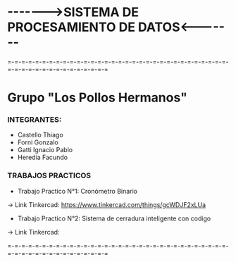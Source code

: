 # ------->SISTEMA DE PROCESAMIENTO DE DATOS<-------
=-=-=-=-=-=-=-=-=-=-=-=-=-=-=-=-=-=-=-=-=-=-=-=-=-=-=-=-=-=-=-=-=-=-=-=-=-=-=-=-=-=-=-=-=-=-=

Grupo "Los Pollos Hermanos"
=

### INTEGRANTES:
- Castello Thiago
- Forni Gonzalo
- Gatti Ignacio Pablo
- Heredia Facundo


### TRABAJOS PRACTICOS
- Trabajo Practico N°1: Cronómetro Binario

-> Link Tinkercad: https://www.tinkercad.com/things/gcWDJF2xLUa

- Trabajo Practico N°2: Sistema de cerradura inteligente con codigo

-> Link Tinkercad: 

=-=-=-=-=-=-=-=-=-=-=-=-=-=-=-=-=-=-=-=-=-=-=-=-=-=-=-=-=-=-=-=-=-=-=-=-=-=-=-=-=-=-=-=-=-=-=
